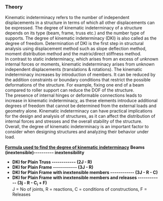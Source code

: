 ### Theory

Kinematic indeterminacy refers to the number of independent displacements in a structure in terms of which all other displacements can be expressed. The degree of kinematic indeterminacy of a structure depends on its type (beam, frame, truss etc.) and the number type of supports. The degree of kinematic indeterminacy (DKI) is also called as the degree of freedom. Determination of DKI is the first step in structural analysis using displacement method such as slope deflection method, moment distribution method and the matrix/direct stiffness method.
<br>
 In contrast to static indeterminacy, which arises from an excess of unknown internal forces or moments, kinematic indeterminacy arises from unknown independent displacements (translations & rotations). The kinematic indeterminacy increases by introduction of members. It can be reduced by the addition constraints or boundary conditions that restrict the possible deformations of the structure. For example, fixing one end of a beam compared to roller support can reduce the DOF of the structure. 
 <br>
The presence of internal hinges or deformable connections leads to increase in kinematic indeterminacy, as these elements introduce additional degrees of freedom that cannot be determined from the external loads and geometry alone. Kinematic indeterminacy can have practical implications for the design and analysis of structures, as it can affect the distribution of internal forces and stresses and the overall stability of the structure. Overall, the degree of kinematic indeterminacy is an important factor to consider when designing structures and analyzing their behavior under load. 
<br><br>
<strong><u>Formula used to find the degree of kinematic indeterminacy</u></strong> <strong>Beams (inextensible)---------- inextensibility
- DKI for Plain Truss ------------ (2J - R)
- DKI for Plain Frame ------------ (3J - R)
- DKI for Plain Frame with inextensible members ------------ (3J - R - C)
- DKI for Plain Frame with inextensible members and releases ------------ (3j - R - C<sub>i</sub> + F)
                 </strong><br>
                 J = No of joints, R = reactions, C = conditions of constructions, F = Releases

